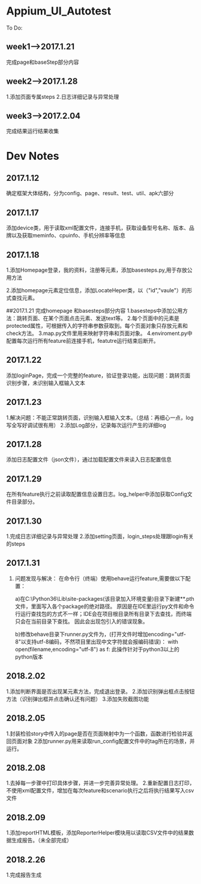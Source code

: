 # Appium_UI_Autotest
To Do:
## week1-->2017.1.21
完成page和baseStep部分内容

## week2-->2017.1.28

1.添加页面专属steps
2.日志详细记录与异常处理

## week3-->2017.2.04

完成结果运行结果收集

# Dev Notes
## 2017.1.12
确定框架大体结构，分为config、page、result、test、util、apk六部分
## 2017.1.17
添加device类，用于读取xml配置文件，连接手机，获取设备型号名称、版本、品牌以及获取meminfo、cpuinfo、手机分辨率等信息
## 2017.1.18
1.添加Homepage登录，我的资料，注册等元素，添加basesteps.py,用于存放公用方法

2.添加homepage元素定位信息，添加LocateHeper类，以（"id","vaule"）的形式查找元素。

##2017.1.21
完成homepage 和basesteps部分内容
1.basesteps中添加公用方法：跳转页面、在某个页面点击元素、发送text等。
2.每个页面中的元素是protected属性，可根据传入的字符串参数获取到。每个页面对象只存放元素和check方法。
3.map.py文件里用来映射字符串和页面对象。
4.enviroment.py中配置每次运行所有feature前连接手机，featutre运行结束后断开。

## 2017.1.22
添加loginPage，完成一个完整的feature，验证登录功能，出现问题：跳转页面识别步骤，未识别输入框输入文本

## 2017.1.23
1.解决问题：不能正常跳转页面，识别输入框输入文本。（总结：再细心一点，log写全写好调试很有用）
2.添加Log部分，记录每次运行产生的详细log

## 2017.1.28
添加日志配置文件（json文件），通过加载配置文件来读入日志配置信息

## 2017.1.29
在所有feature执行之前读取配置信息设置日志。log_helper中添加获取Config文件目录部分。

## 2017.1.30

1.完成日志详细记录与异常处理
2.添加setting页面，login_steps处理跟login有关的steps

## 2017.1.31

1. 问题发现与解决：
在命令行（终端）使用behave运行feature,需要做以下配置：

    a)在C:\Python36\Lib\site-packages(该目录加入环境变量)目录下新建**.pth文件，里面写入各个package的绝对路径。
 原因是在IDE里运行py文件和命令行运行查找包的方式不一样；IDE会在项目根目录所有目录下去查找，而终端只会在当前目录下查找。
 因此会出现包引入的错误现象。
 
    b)修改behave目录下runner.py文件为，(打开文件时增加encoding="utf-8"以支持utf-8编码，不然项目里出现中文字符就会报编码错误)：
  with open(filename,encoding="utf-8") as f:
  此操作针对于python3以上的python版本

## 2018.2.02

1.添加判断界面是否出现某元素方法，完成退出登录。
2.添加识别弹出框点击按钮方法（识别弹出框并点击确认还有问题）
3.添加失败截图功能

## 2018.2.05

1.封装检验story中传入的page是否在页面映射中为一个函数，函数进行检验并返回页面对象
2添加runner.py用来读取run_config配置文件中的tag所在的场景，并运行。

## 2018.2.08
1.去掉每一步骤中打印具体步骤，并进一步完善异常处理。
2.重新配置日志打印，不使用xml配置文件，增加在每次feature和scenario执行之后将执行结果写入csv文件

## 2018.2.09
1.添加reportHTML模板，添加ReporterHelper模块用以读取CSV文件中的结果数据生成报告。（未全部完成）

## 2018.2.26
1.完成报告生成